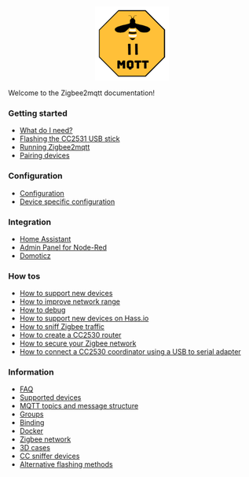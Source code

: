 <div align="center">
    <a href="https://github.com/koenkk/zigbee2mqtt">
        <img width="150" height="150" src="images/logo.png">
    </a>
</div>

Welcome to the Zigbee2mqtt documentation!

### Getting started
* [What do I need?](getting_started/what_do_i_need.md)
* [Flashing the CC2531 USB stick](getting_started/flashing_the_cc2531.md)
* [Running Zigbee2mqtt](getting_started/running_zigbee2mqtt.md)
* [Pairing devices](getting_started/pairing_devices.md)

### Configuration
* [Configuration](configuration/configuration.md)
* [Device specific configuration](configuration/device_specific_configuration.md)

### Integration
* [Home Assistant](integration/home_assistant.md)
* [Admin Panel for Node-Red](https://github.com/ben423423n32j14e/zigbee2mqttadminpanel)
* [Domoticz](https://github.com/stas-demydiuk/domoticz-zigbee2mqtt-plugin)

### How tos
* [How to support new devices](how_tos/how_to_support_new_devices.md)
* [How to improve network range](how_tos/how_to_improve_network_range.md)
* [How to debug](how_tos/how_to_debug.md)
* [How to support new devices on Hass.io](how_tos/how_to_support_new_devices_on_hassio.md)
* [How to sniff Zigbee traffic](how_tos/how_to_sniff_zigbee_traffic.md)
* [How to create a CC2530 router](how_tos/how_to_create_a_cc2530_router.md)
* [How to secure your Zigbee network](how_tos/how_to_secure_network.md)
* [How to connect a CC2530 coordinator using a USB to serial adapter](how_tos/how_to_connect_a_cc2530_coordinator_using_a_usb_to_serial_adapter.md)

### Information
* [FAQ](information/FAQ.md)
* [Supported devices](information/supported_devices.md)
* [MQTT topics and message structure](information/mqtt_topics_and_message_structure.md)
* [Groups](information/groups.md)
* [Binding](information/binding.md)
* [Docker](information/docker.md)
* [Zigbee network](information/zigbee_network.md)
* [3D cases](information/3d_cases.md)
* [CC sniffer devices](information/cc_sniffer_devices.md)
* [Alternative flashing methods](information/alternative_flashing_methods.md)
